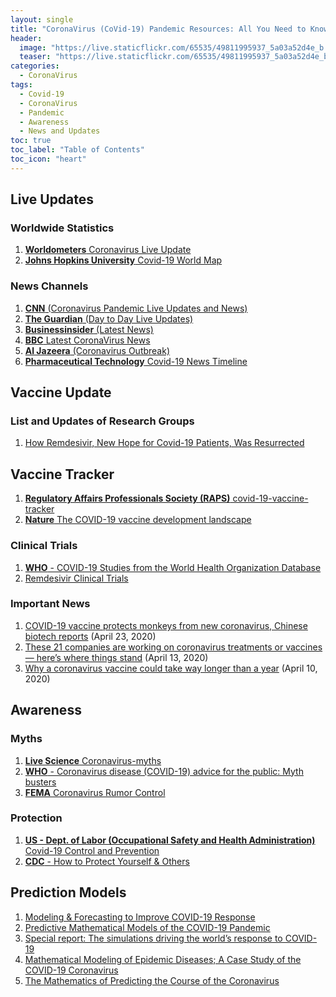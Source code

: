 ```yaml
---
layout: single
title: "CoronaVirus (CoVid-19) Pandemic Resources: All You Need to Know"
header:
  image: "https://live.staticflickr.com/65535/49811995937_5a03a52d4e_b.jpg"
  teaser: "https://live.staticflickr.com/65535/49811995937_5a03a52d4e_b.jpg"
categories:
  - CoronaVirus
tags:
  - Covid-19
  - CoronaVirus
  - Pandemic
  - Awareness
  - News and Updates
toc: true
toc_label: "Table of Contents"
toc_icon: "heart"
---
```



## Live Updates
### Worldwide Statistics
1. [**Worldometers** Coronavirus Live Update](https://www.worldometers.info/coronavirus/)
2. [**Johns Hopkins University** Covid-19 World Map](https://coronavirus.jhu.edu/map.html)

### News Channels
1. [**CNN** (Coronavirus Pandemic Live Updates and News)](https://www.cnn.com/world/live-news/coronavirus-pandemic-04-23-20-intl/index.html)
2. [**The Guardian** (Day to Day Live Updates)](https://www.theguardian.com/world/series/coronavirus-live)
3. [**Businessinsider** (Latest News)](https://www.businessinsider.com/coronavirus-live-updates-latest-news)
4. [**BBC** Latest CoronaVirus News](https://www.bbc.com/news/coronavirus)
5. [**Al Jazeera** (Coronavirus Outbreak)](https://www.aljazeera.com/topics/events/coronavirus-outbreak.html)
6. [**Pharmaceutical Technology** Covid-19 News Timeline](https://www.pharmaceutical-technology.com/news/coronavirus-a-timeline-of-how-the-deadly-outbreak-evolved/)

## Vaccine Update
### List and Updates of Research Groups
1. [How Remdesivir, New Hope for Covid-19 Patients, Was Resurrected](https://www.nytimes.com/2020/05/01/health/coronavirus-remdesivir.html)


## Vaccine Tracker
1. [**Regulatory Affairs Professionals Society (RAPS)** covid-19-vaccine-tracker](https://www.raps.org/news-and-articles/news-articles/2020/3/covid-19-vaccine-tracker)
2. [**Nature** The COVID-19 vaccine development landscape](https://www.nature.com/articles/d41573-020-00073-5)


### Clinical Trials
1. [**WHO** - COVID-19 Studies from the World Health Organization Database](https://clinicaltrials.gov/ct2/who_table)
2. [Remdesivir Clinical Trials](https://www.gilead.com/purpose/advancing-global-health/covid-19/remdesivir-clinical-trials)

### Important News
1. [COVID-19 vaccine protects monkeys from new coronavirus, Chinese biotech reports](https://www.sciencemag.org/news/2020/04/covid-19-vaccine-protects-monkeys-new-coronavirus-chinese-biotech-reports) (April 23, 2020)
2. [These 21 companies are working on coronavirus treatments or vaccines — here’s where things stand](https://www.marketwatch.com/story/these-nine-companies-are-working-on-coronavirus-treatments-or-vaccines-heres-where-things-stand-2020-03-06) (April 13, 2020)
3. [Why a coronavirus vaccine could take way longer than a year](https://www.nationalgeographic.com/science/2020/04/why-coronavirus-vaccine-could-take-way-longer-than-a-year/#close) (April 10, 2020)


## Awareness
### Myths
1. [**Live Science** Coronavirus-myths](https://www.livescience.com/coronavirus-myths.html)
2. [**WHO** - Coronavirus disease (COVID-19) advice for the public: Myth busters](https://www.who.int/emergencies/diseases/novel-coronavirus-2019/advice-for-public/myth-busters)
3. [**FEMA** Coronavirus Rumor Control](https://www.fema.gov/coronavirus/rumor-control)

### Protection

1. [**US - Dept. of Labor (Occupational Safety and Health Administration)**  Covid-19 Control and Prevention](https://www.osha.gov/SLTC/covid-19/controlprevention.html)
2. [**CDC** - How to Protect Yourself & Others](https://www.cdc.gov/coronavirus/2019-ncov/prevent-getting-sick/prevention.html)

## Prediction Models
1. [Modeling & Forecasting to Improve COVID-19 Response](https://www.vumc.org/health-policy/sites/default/files/public_files/COVID%20Memo%20-%20Modeling.pdf)
2. [Predictive Mathematical Models of the COVID-19 Pandemic](https://jamanetwork.com/journals/jama/fullarticle/2764824)
3. [Special report: The simulations driving the world’s response to COVID-19](https://www.nature.com/articles/d41586-020-01003-6)
4. [Mathematical Modeling of Epidemic Diseases; A Case Study of the COVID-19 Coronavirus](https://arxiv.org/pdf/2003.11371.pdf)
5. [The Mathematics of Predicting the Course of the Coronavirus](https://www.wired.com/story/the-mathematics-of-predicting-the-course-of-the-coronavirus/)
<!--stackedit_data:
eyJoaXN0b3J5IjpbLTE1Njc0ODU5NTMsOTYyMTk4ODAsMTQ1OD
g4MzU5OSw0MTY5OTA1NjksMzMyOTk0OTQ3LDE0NTE4Nzk2Nzgs
LTIxMjA2MzIwNzMsLTYzMDQwMDE3OSwtMTE5OTY2MDIwM119
-->